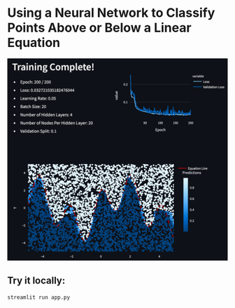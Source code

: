 # Using a Neural Network to Classify Points Above or Below a Linear Equation

![Training Process](example.png)

## Try it locally:
```
streamlit run app.py
```